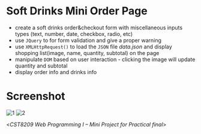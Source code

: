 # Soft Drinks Mini Order Page
- create a soft drinks order&checkout form with miscellaneous inputs types (text, number, date, checkbox, radio, etc)
- use `JQuery` to for form validation and give a proper warning
- use `XMLHttpRequest()` to load the `JSON` file *data.json* and display shopping list(image, name, quantity, subtotal) on the page
- manipulate `DOM` based on user interaction - clicking the image will update quantity and subtotal
- display order info and drinks info

# Screenshot
![1](https://user-images.githubusercontent.com/58931129/162600932-b5459939-32e8-4c47-8097-39d0adc8fd03.jpg)
![2](https://user-images.githubusercontent.com/58931129/162600935-31df1631-e45f-4ab8-b14c-075a37760f9f.jpg)



<*CST8209 Web Programming I – Mini Project for Practical final*>
